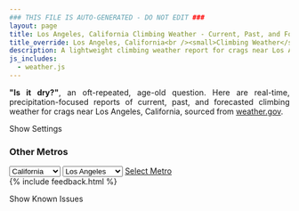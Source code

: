 ```yaml
---
### THIS FILE IS AUTO-GENERATED - DO NOT EDIT ###
layout: page
title: Los Angeles, California Climbing Weather - Current, Past, and Forecasted Report
title_override: Los Angeles, California<br /><small>Climbing Weather</small>
description: A lightweight climbing weather report for crags near Los Angeles, California. Optimized for slow internet connections.
js_includes:
  - weather.js
---
```


<section class="measure center lh-copy f5-ns f6 ph2 mv4" style="text-align: justify;">
<strong>"Is it dry?"</strong>, an oft-repeated, age-old question. Here are real-time,
precipitation-focused reports of current, past, and forecasted climbing weather for crags near Los Angeles, California, sourced
from <a class="no-underline fancy-link relative light-red" target="_blank" href="https://www.weather.gov/documentation/services-web-api">weather.gov</a>.
</section>

<p id="settings-toggle" class="mw5 b center tc hover-light-red black-70 pointer">Show Settings</p>
<section id="settings" class="overflow-hidden" style="display:none;">
    <div class="mv2 ph2 center">
        <div id="menu" class="fn fl-ns w-50-l w-100 pv2 pr4-l">
            <div class="f7 tc b">Select Defaults:</div>
        </div>
        <div class="fn f6 tc fl-ns w-50-l w-100 pv2">
            <span class="f7 b">Instructions:</span>
            <p class="measure lh-copy center"><strong>Show/hide crags</strong> by clicking on their name to the left; green mean shown and gray means hidden.</p>
            <hr class="mw5 p0 mv2 o-60 b0 bt b--light-red light-red bg-light-red">
            <p class="measure lh-copy center"><strong>Show/hide hourly forecasts</strong> by clicking the desired day.</p>
            <hr class="mw5 p0 mv2 o-60 b0 bt b--light-red light-red bg-light-red">
            <p class="measure lh-copy center"><strong>Current and Past conditions</strong> are measured by the nearest weather station. <strong>Forecast conditions</strong> are calculated and polled separately.</p>
            <hr class="mw5 p0 mv2 o-60 b0 bt b--light-red light-red bg-light-red">
            <p class="measure lh-copy center"><strong>Having issues?</strong> Try <a id="clear-cache" class="no-underline relative fancy-link light-red hover-light-red" href="#">clearing the local cache</a>.</p>
        </div>
    </div>
      <hr class="cb mw5 p0 mb3 o-70 b0 bt b--light-red light-red bg-light-red">
    <section class="mh5-ns mh2 pa3 ba b--moon-gray br2 bg-near-white">
      <h3 class="mt2">Submit a New Area</h3>
      <form class="black-80" name="new-crag" data-netlify="true">
          <label for="mp-url" class="f6 b db mb2">Mountain Project Area URL</label>
          <input id="metro" name="metro" type="hidden" value="Los Angeles, California">
          <input id="mp-url" name="mp-url" class="input-reset ba b--moon-gray pa2 mb2 db w-100" placeholder="https://www.mountainproject.com/area/105833381/yosemite-national-park" type="text">
        <div class="mt3"><input class="b ph3 pv2 input-reset ba b--black bg-white grow pointer f6" type="submit" value="Submit"></div>
      </form>
    </section>
</section>
<section id="weather" data-metro data-crag="los-angeles-california" class="mv4-ns mv3 ph2 center"></section>
<script>
  var weekly_PSR_12_103 = {"updated":"2021-11-27T07:10:31+00:00","units":"us","forecastGenerator":"BaselineForecastGenerator","generatedAt":"2021-11-27T08:46:43+00:00","updateTime":"2021-11-27T07:10:31+00:00","validTimes":"2021-11-27T01:00:00+00:00/P8D","elevation":{"unitCode":"wmoUnit:m","value":1279.8552},"periods":[{"number":1,"name":"Overnight","startTime":"2021-11-27T00:00:00-08:00","endTime":"2021-11-27T06:00:00-08:00","isDaytime":false,"temperature":38,"temperatureUnit":"F","temperatureTrend":"rising","windSpeed":"5 mph","windDirection":"NW","icon":"https://api.weather.gov/icons/land/night/few?size=medium","shortForecast":"Mostly Clear","detailedForecast":"Mostly clear. Low around 38, with temperatures rising to around 42 overnight. Northwest wind around 5 mph."},{"number":2,"name":"Saturday","startTime":"2021-11-27T06:00:00-08:00","endTime":"2021-11-27T18:00:00-08:00","isDaytime":true,"temperature":68,"temperatureUnit":"F","temperatureTrend":"falling","windSpeed":"0 to 5 mph","windDirection":"NNW","icon":"https://api.weather.gov/icons/land/day/few?size=medium","shortForecast":"Sunny","detailedForecast":"Sunny. High near 68, with temperatures falling to around 58 in the afternoon. North northwest wind 0 to 5 mph."},{"number":3,"name":"Saturday Night","startTime":"2021-11-27T18:00:00-08:00","endTime":"2021-11-28T06:00:00-08:00","isDaytime":false,"temperature":42,"temperatureUnit":"F","temperatureTrend":"rising","windSpeed":"0 to 5 mph","windDirection":"NW","icon":"https://api.weather.gov/icons/land/night/few?size=medium","shortForecast":"Mostly Clear","detailedForecast":"Mostly clear. Low around 42, with temperatures rising to around 44 overnight. Northwest wind 0 to 5 mph."},{"number":4,"name":"Sunday","startTime":"2021-11-28T06:00:00-08:00","endTime":"2021-11-28T18:00:00-08:00","isDaytime":true,"temperature":70,"temperatureUnit":"F","temperatureTrend":null,"windSpeed":"0 to 5 mph","windDirection":"NNE","icon":"https://api.weather.gov/icons/land/day/skc?size=medium","shortForecast":"Sunny","detailedForecast":"Sunny, with a high near 70. North northeast wind 0 to 5 mph."},{"number":5,"name":"Sunday Night","startTime":"2021-11-28T18:00:00-08:00","endTime":"2021-11-29T06:00:00-08:00","isDaytime":false,"temperature":42,"temperatureUnit":"F","temperatureTrend":null,"windSpeed":"0 to 5 mph","windDirection":"N","icon":"https://api.weather.gov/icons/land/night/skc?size=medium","shortForecast":"Clear","detailedForecast":"Clear, with a low around 42. North wind 0 to 5 mph."},{"number":6,"name":"Monday","startTime":"2021-11-29T06:00:00-08:00","endTime":"2021-11-29T18:00:00-08:00","isDaytime":true,"temperature":71,"temperatureUnit":"F","temperatureTrend":null,"windSpeed":"5 mph","windDirection":"N","icon":"https://api.weather.gov/icons/land/day/skc?size=medium","shortForecast":"Sunny","detailedForecast":"Sunny, with a high near 71. North wind around 5 mph."},{"number":7,"name":"Monday Night","startTime":"2021-11-29T18:00:00-08:00","endTime":"2021-11-30T06:00:00-08:00","isDaytime":false,"temperature":43,"temperatureUnit":"F","temperatureTrend":null,"windSpeed":"0 to 5 mph","windDirection":"NW","icon":"https://api.weather.gov/icons/land/night/skc?size=medium","shortForecast":"Clear","detailedForecast":"Clear, with a low around 43. Northwest wind 0 to 5 mph."},{"number":8,"name":"Tuesday","startTime":"2021-11-30T06:00:00-08:00","endTime":"2021-11-30T18:00:00-08:00","isDaytime":true,"temperature":70,"temperatureUnit":"F","temperatureTrend":null,"windSpeed":"5 to 10 mph","windDirection":"N","icon":"https://api.weather.gov/icons/land/day/skc?size=medium","shortForecast":"Sunny","detailedForecast":"Sunny, with a high near 70. North wind 5 to 10 mph."},{"number":9,"name":"Tuesday Night","startTime":"2021-11-30T18:00:00-08:00","endTime":"2021-12-01T06:00:00-08:00","isDaytime":false,"temperature":44,"temperatureUnit":"F","temperatureTrend":null,"windSpeed":"5 mph","windDirection":"NNW","icon":"https://api.weather.gov/icons/land/night/skc?size=medium","shortForecast":"Clear","detailedForecast":"Clear, with a low around 44. North northwest wind around 5 mph."},{"number":10,"name":"Wednesday","startTime":"2021-12-01T06:00:00-08:00","endTime":"2021-12-01T18:00:00-08:00","isDaytime":true,"temperature":70,"temperatureUnit":"F","temperatureTrend":null,"windSpeed":"5 to 10 mph","windDirection":"N","icon":"https://api.weather.gov/icons/land/day/skc?size=medium","shortForecast":"Sunny","detailedForecast":"Sunny, with a high near 70. North wind 5 to 10 mph."},{"number":11,"name":"Wednesday Night","startTime":"2021-12-01T18:00:00-08:00","endTime":"2021-12-02T06:00:00-08:00","isDaytime":false,"temperature":43,"temperatureUnit":"F","temperatureTrend":null,"windSpeed":"5 mph","windDirection":"NNW","icon":"https://api.weather.gov/icons/land/night/skc?size=medium","shortForecast":"Clear","detailedForecast":"Clear, with a low around 43. North northwest wind around 5 mph."},{"number":12,"name":"Thursday","startTime":"2021-12-02T06:00:00-08:00","endTime":"2021-12-02T18:00:00-08:00","isDaytime":true,"temperature":70,"temperatureUnit":"F","temperatureTrend":null,"windSpeed":"5 mph","windDirection":"NNE","icon":"https://api.weather.gov/icons/land/day/skc?size=medium","shortForecast":"Sunny","detailedForecast":"Sunny, with a high near 70. North northeast wind around 5 mph."},{"number":13,"name":"Thursday Night","startTime":"2021-12-02T18:00:00-08:00","endTime":"2021-12-03T06:00:00-08:00","isDaytime":false,"temperature":43,"temperatureUnit":"F","temperatureTrend":null,"windSpeed":"0 to 5 mph","windDirection":"NW","icon":"https://api.weather.gov/icons/land/night/few?size=medium","shortForecast":"Mostly Clear","detailedForecast":"Mostly clear, with a low around 43. Northwest wind 0 to 5 mph."},{"number":14,"name":"Friday","startTime":"2021-12-03T06:00:00-08:00","endTime":"2021-12-03T18:00:00-08:00","isDaytime":true,"temperature":70,"temperatureUnit":"F","temperatureTrend":null,"windSpeed":"5 to 10 mph","windDirection":"NNW","icon":"https://api.weather.gov/icons/land/day/skc?size=medium","shortForecast":"Sunny","detailedForecast":"Sunny, with a high near 70. North northwest wind 5 to 10 mph."}]}
  var hourly_PSR_12_103 = {"@context":["https://geojson.org/geojson-ld/geojson-context.jsonld",{"@version":"1.1","wx":"https://api.weather.gov/ontology#","geo":"http://www.opengis.net/ont/geosparql#","unit":"http://codes.wmo.int/common/unit/","@vocab":"https://api.weather.gov/ontology#"}],"type":"Feature","geometry":{"type":"Polygon","coordinates":[[[-116.1861115,34.0271758],[-116.1818802,34.0049128],[-116.155059,34.008412899999996],[-116.1592852,34.0306764],[-116.1861115,34.0271758]]]},"properties":{"updated":"2021-11-27T07:10:31+00:00","units":"us","forecastGenerator":"HourlyForecastGenerator","generatedAt":"2021-11-27T08:45:41+00:00","updateTime":"2021-11-27T07:10:31+00:00","validTimes":"2021-11-27T01:00:00+00:00/P8D","elevation":{"unitCode":"wmoUnit:m","value":1279.8552},"periods":[{"number":1,"name":"","startTime":"2021-11-27T00:00:00-08:00","endTime":"2021-11-27T01:00:00-08:00","isDaytime":false,"temperature":43,"temperatureUnit":"F","temperatureTrend":null,"windSpeed":"5 mph","windDirection":"WNW","icon":"https://api.weather.gov/icons/land/night/few?size=small","shortForecast":"Mostly Clear","detailedForecast":""},{"number":2,"name":"","startTime":"2021-11-27T01:00:00-08:00","endTime":"2021-11-27T02:00:00-08:00","isDaytime":false,"temperature":43,"temperatureUnit":"F","temperatureTrend":null,"windSpeed":"5 mph","windDirection":"NW","icon":"https://api.weather.gov/icons/land/night/few?size=small","shortForecast":"Mostly Clear","detailedForecast":""},{"number":3,"name":"","startTime":"2021-11-27T02:00:00-08:00","endTime":"2021-11-27T03:00:00-08:00","isDaytime":false,"temperature":42,"temperatureUnit":"F","temperatureTrend":null,"windSpeed":"5 mph","windDirection":"NW","icon":"https://api.weather.gov/icons/land/night/few?size=small","shortForecast":"Mostly Clear","detailedForecast":""},{"number":4,"name":"","startTime":"2021-11-27T03:00:00-08:00","endTime":"2021-11-27T04:00:00-08:00","isDaytime":false,"temperature":42,"temperatureUnit":"F","temperatureTrend":null,"windSpeed":"5 mph","windDirection":"WNW","icon":"https://api.weather.gov/icons/land/night/skc?size=small","shortForecast":"Clear","detailedForecast":""},{"number":5,"name":"","startTime":"2021-11-27T04:00:00-08:00","endTime":"2021-11-27T05:00:00-08:00","isDaytime":false,"temperature":43,"temperatureUnit":"F","temperatureTrend":null,"windSpeed":"5 mph","windDirection":"WNW","icon":"https://api.weather.gov/icons/land/night/few?size=small","shortForecast":"Mostly Clear","detailedForecast":""},{"number":6,"name":"","startTime":"2021-11-27T05:00:00-08:00","endTime":"2021-11-27T06:00:00-08:00","isDaytime":false,"temperature":42,"temperatureUnit":"F","temperatureTrend":null,"windSpeed":"5 mph","windDirection":"NW","icon":"https://api.weather.gov/icons/land/night/skc?size=small","shortForecast":"Clear","detailedForecast":""},{"number":7,"name":"","startTime":"2021-11-27T06:00:00-08:00","endTime":"2021-11-27T07:00:00-08:00","isDaytime":true,"temperature":42,"temperatureUnit":"F","temperatureTrend":null,"windSpeed":"5 mph","windDirection":"WNW","icon":"https://api.weather.gov/icons/land/day/few?size=small","shortForecast":"Sunny","detailedForecast":""},{"number":8,"name":"","startTime":"2021-11-27T07:00:00-08:00","endTime":"2021-11-27T08:00:00-08:00","isDaytime":true,"temperature":45,"temperatureUnit":"F","temperatureTrend":null,"windSpeed":"5 mph","windDirection":"NW","icon":"https://api.weather.gov/icons/land/day/few?size=small","shortForecast":"Sunny","detailedForecast":""},{"number":9,"name":"","startTime":"2021-11-27T08:00:00-08:00","endTime":"2021-11-27T09:00:00-08:00","isDaytime":true,"temperature":52,"temperatureUnit":"F","temperatureTrend":null,"windSpeed":"5 mph","windDirection":"NW","icon":"https://api.weather.gov/icons/land/day/skc?size=small","shortForecast":"Sunny","detailedForecast":""},{"number":10,"name":"","startTime":"2021-11-27T09:00:00-08:00","endTime":"2021-11-27T10:00:00-08:00","isDaytime":true,"temperature":60,"temperatureUnit":"F","temperatureTrend":null,"windSpeed":"5 mph","windDirection":"NNW","icon":"https://api.weather.gov/icons/land/day/skc?size=small","shortForecast":"Sunny","detailedForecast":""},{"number":11,"name":"","startTime":"2021-11-27T10:00:00-08:00","endTime":"2021-11-27T11:00:00-08:00","isDaytime":true,"temperature":64,"temperatureUnit":"F","temperatureTrend":null,"windSpeed":"5 mph","windDirection":"NNW","icon":"https://api.weather.gov/icons/land/day/skc?size=small","shortForecast":"Sunny","detailedForecast":""},{"number":12,"name":"","startTime":"2021-11-27T11:00:00-08:00","endTime":"2021-11-27T12:00:00-08:00","isDaytime":true,"temperature":65,"temperatureUnit":"F","temperatureTrend":null,"windSpeed":"5 mph","windDirection":"N","icon":"https://api.weather.gov/icons/land/day/skc?size=small","shortForecast":"Sunny","detailedForecast":""},{"number":13,"name":"","startTime":"2021-11-27T12:00:00-08:00","endTime":"2021-11-27T13:00:00-08:00","isDaytime":true,"temperature":66,"temperatureUnit":"F","temperatureTrend":null,"windSpeed":"5 mph","windDirection":"N","icon":"https://api.weather.gov/icons/land/day/skc?size=small","shortForecast":"Sunny","detailedForecast":""},{"number":14,"name":"","startTime":"2021-11-27T13:00:00-08:00","endTime":"2021-11-27T14:00:00-08:00","isDaytime":true,"temperature":67,"temperatureUnit":"F","temperatureTrend":null,"windSpeed":"5 mph","windDirection":"N","icon":"https://api.weather.gov/icons/land/day/few?size=small","shortForecast":"Sunny","detailedForecast":""},{"number":15,"name":"","startTime":"2021-11-27T14:00:00-08:00","endTime":"2021-11-27T15:00:00-08:00","isDaytime":true,"temperature":67,"temperatureUnit":"F","temperatureTrend":null,"windSpeed":"5 mph","windDirection":"N","icon":"https://api.weather.gov/icons/land/day/few?size=small","shortForecast":"Sunny","detailedForecast":""},{"number":16,"name":"","startTime":"2021-11-27T15:00:00-08:00","endTime":"2021-11-27T16:00:00-08:00","isDaytime":true,"temperature":66,"temperatureUnit":"F","temperatureTrend":null,"windSpeed":"5 mph","windDirection":"NNE","icon":"https://api.weather.gov/icons/land/day/few?size=small","shortForecast":"Sunny","detailedForecast":""},{"number":17,"name":"","startTime":"2021-11-27T16:00:00-08:00","endTime":"2021-11-27T17:00:00-08:00","isDaytime":true,"temperature":61,"temperatureUnit":"F","temperatureTrend":null,"windSpeed":"5 mph","windDirection":"NNE","icon":"https://api.weather.gov/icons/land/day/few?size=small","shortForecast":"Sunny","detailedForecast":""},{"number":18,"name":"","startTime":"2021-11-27T17:00:00-08:00","endTime":"2021-11-27T18:00:00-08:00","isDaytime":true,"temperature":58,"temperatureUnit":"F","temperatureTrend":null,"windSpeed":"0 mph","windDirection":"NNE","icon":"https://api.weather.gov/icons/land/day/few?size=small","shortForecast":"Sunny","detailedForecast":""},{"number":19,"name":"","startTime":"2021-11-27T18:00:00-08:00","endTime":"2021-11-27T19:00:00-08:00","isDaytime":false,"temperature":55,"temperatureUnit":"F","temperatureTrend":null,"windSpeed":"0 mph","windDirection":"N","icon":"https://api.weather.gov/icons/land/night/few?size=small","shortForecast":"Mostly Clear","detailedForecast":""},{"number":20,"name":"","startTime":"2021-11-27T19:00:00-08:00","endTime":"2021-11-27T20:00:00-08:00","isDaytime":false,"temperature":53,"temperatureUnit":"F","temperatureTrend":null,"windSpeed":"0 mph","windDirection":"NNW","icon":"https://api.weather.gov/icons/land/night/few?size=small","shortForecast":"Mostly Clear","detailedForecast":""},{"number":21,"name":"","startTime":"2021-11-27T20:00:00-08:00","endTime":"2021-11-27T21:00:00-08:00","isDaytime":false,"temperature":51,"temperatureUnit":"F","temperatureTrend":null,"windSpeed":"0 mph","windDirection":"NNW","icon":"https://api.weather.gov/icons/land/night/few?size=small","shortForecast":"Mostly Clear","detailedForecast":""},{"number":22,"name":"","startTime":"2021-11-27T21:00:00-08:00","endTime":"2021-11-27T22:00:00-08:00","isDaytime":false,"temperature":50,"temperatureUnit":"F","temperatureTrend":null,"windSpeed":"5 mph","windDirection":"NW","icon":"https://api.weather.gov/icons/land/night/skc?size=small","shortForecast":"Clear","detailedForecast":""},{"number":23,"name":"","startTime":"2021-11-27T22:00:00-08:00","endTime":"2021-11-27T23:00:00-08:00","isDaytime":false,"temperature":49,"temperatureUnit":"F","temperatureTrend":null,"windSpeed":"0 mph","windDirection":"NW","icon":"https://api.weather.gov/icons/land/night/skc?size=small","shortForecast":"Clear","detailedForecast":""},{"number":24,"name":"","startTime":"2021-11-27T23:00:00-08:00","endTime":"2021-11-28T00:00:00-08:00","isDaytime":false,"temperature":47,"temperatureUnit":"F","temperatureTrend":null,"windSpeed":"0 mph","windDirection":"NW","icon":"https://api.weather.gov/icons/land/night/skc?size=small","shortForecast":"Clear","detailedForecast":""},{"number":25,"name":"","startTime":"2021-11-28T00:00:00-08:00","endTime":"2021-11-28T01:00:00-08:00","isDaytime":false,"temperature":47,"temperatureUnit":"F","temperatureTrend":null,"windSpeed":"0 mph","windDirection":"NW","icon":"https://api.weather.gov/icons/land/night/skc?size=small","shortForecast":"Clear","detailedForecast":""},{"number":26,"name":"","startTime":"2021-11-28T01:00:00-08:00","endTime":"2021-11-28T02:00:00-08:00","isDaytime":false,"temperature":47,"temperatureUnit":"F","temperatureTrend":null,"windSpeed":"0 mph","windDirection":"NW","icon":"https://api.weather.gov/icons/land/night/few?size=small","shortForecast":"Mostly Clear","detailedForecast":""},{"number":27,"name":"","startTime":"2021-11-28T02:00:00-08:00","endTime":"2021-11-28T03:00:00-08:00","isDaytime":false,"temperature":46,"temperatureUnit":"F","temperatureTrend":null,"windSpeed":"0 mph","windDirection":"NW","icon":"https://api.weather.gov/icons/land/night/few?size=small","shortForecast":"Mostly Clear","detailedForecast":""},{"number":28,"name":"","startTime":"2021-11-28T03:00:00-08:00","endTime":"2021-11-28T04:00:00-08:00","isDaytime":false,"temperature":46,"temperatureUnit":"F","temperatureTrend":null,"windSpeed":"0 mph","windDirection":"NW","icon":"https://api.weather.gov/icons/land/night/few?size=small","shortForecast":"Mostly Clear","detailedForecast":""},{"number":29,"name":"","startTime":"2021-11-28T04:00:00-08:00","endTime":"2021-11-28T05:00:00-08:00","isDaytime":false,"temperature":46,"temperatureUnit":"F","temperatureTrend":null,"windSpeed":"0 mph","windDirection":"NW","icon":"https://api.weather.gov/icons/land/night/few?size=small","shortForecast":"Mostly Clear","detailedForecast":""},{"number":30,"name":"","startTime":"2021-11-28T05:00:00-08:00","endTime":"2021-11-28T06:00:00-08:00","isDaytime":false,"temperature":44,"temperatureUnit":"F","temperatureTrend":null,"windSpeed":"0 mph","windDirection":"NNW","icon":"https://api.weather.gov/icons/land/night/few?size=small","shortForecast":"Mostly Clear","detailedForecast":""},{"number":31,"name":"","startTime":"2021-11-28T06:00:00-08:00","endTime":"2021-11-28T07:00:00-08:00","isDaytime":true,"temperature":44,"temperatureUnit":"F","temperatureTrend":null,"windSpeed":"5 mph","windDirection":"NNW","icon":"https://api.weather.gov/icons/land/day/few?size=small","shortForecast":"Sunny","detailedForecast":""},{"number":32,"name":"","startTime":"2021-11-28T07:00:00-08:00","endTime":"2021-11-28T08:00:00-08:00","isDaytime":true,"temperature":48,"temperatureUnit":"F","temperatureTrend":null,"windSpeed":"5 mph","windDirection":"N","icon":"https://api.weather.gov/icons/land/day/few?size=small","shortForecast":"Sunny","detailedForecast":""},{"number":33,"name":"","startTime":"2021-11-28T08:00:00-08:00","endTime":"2021-11-28T09:00:00-08:00","isDaytime":true,"temperature":55,"temperatureUnit":"F","temperatureTrend":null,"windSpeed":"0 mph","windDirection":"NNE","icon":"https://api.weather.gov/icons/land/day/skc?size=small","shortForecast":"Sunny","detailedForecast":""},{"number":34,"name":"","startTime":"2021-11-28T09:00:00-08:00","endTime":"2021-11-28T10:00:00-08:00","isDaytime":true,"temperature":61,"temperatureUnit":"F","temperatureTrend":null,"windSpeed":"5 mph","windDirection":"NNE","icon":"https://api.weather.gov/icons/land/day/skc?size=small","shortForecast":"Sunny","detailedForecast":""},{"number":35,"name":"","startTime":"2021-11-28T10:00:00-08:00","endTime":"2021-11-28T11:00:00-08:00","isDaytime":true,"temperature":66,"temperatureUnit":"F","temperatureTrend":null,"windSpeed":"5 mph","windDirection":"NNE","icon":"https://api.weather.gov/icons/land/day/skc?size=small","shortForecast":"Sunny","detailedForecast":""},{"number":36,"name":"","startTime":"2021-11-28T11:00:00-08:00","endTime":"2021-11-28T12:00:00-08:00","isDaytime":true,"temperature":69,"temperatureUnit":"F","temperatureTrend":null,"windSpeed":"5 mph","windDirection":"NNE","icon":"https://api.weather.gov/icons/land/day/skc?size=small","shortForecast":"Sunny","detailedForecast":""},{"number":37,"name":"","startTime":"2021-11-28T12:00:00-08:00","endTime":"2021-11-28T13:00:00-08:00","isDaytime":true,"temperature":70,"temperatureUnit":"F","temperatureTrend":null,"windSpeed":"5 mph","windDirection":"NE","icon":"https://api.weather.gov/icons/land/day/skc?size=small","shortForecast":"Sunny","detailedForecast":""},{"number":38,"name":"","startTime":"2021-11-28T13:00:00-08:00","endTime":"2021-11-28T14:00:00-08:00","isDaytime":true,"temperature":69,"temperatureUnit":"F","temperatureTrend":null,"windSpeed":"5 mph","windDirection":"NE","icon":"https://api.weather.gov/icons/land/day/skc?size=small","shortForecast":"Sunny","detailedForecast":""},{"number":39,"name":"","startTime":"2021-11-28T14:00:00-08:00","endTime":"2021-11-28T15:00:00-08:00","isDaytime":true,"temperature":68,"temperatureUnit":"F","temperatureTrend":null,"windSpeed":"5 mph","windDirection":"NE","icon":"https://api.weather.gov/icons/land/day/skc?size=small","shortForecast":"Sunny","detailedForecast":""},{"number":40,"name":"","startTime":"2021-11-28T15:00:00-08:00","endTime":"2021-11-28T16:00:00-08:00","isDaytime":true,"temperature":66,"temperatureUnit":"F","temperatureTrend":null,"windSpeed":"5 mph","windDirection":"ENE","icon":"https://api.weather.gov/icons/land/day/skc?size=small","shortForecast":"Sunny","detailedForecast":""},{"number":41,"name":"","startTime":"2021-11-28T16:00:00-08:00","endTime":"2021-11-28T17:00:00-08:00","isDaytime":true,"temperature":63,"temperatureUnit":"F","temperatureTrend":null,"windSpeed":"5 mph","windDirection":"ENE","icon":"https://api.weather.gov/icons/land/day/skc?size=small","shortForecast":"Sunny","detailedForecast":""},{"number":42,"name":"","startTime":"2021-11-28T17:00:00-08:00","endTime":"2021-11-28T18:00:00-08:00","isDaytime":true,"temperature":60,"temperatureUnit":"F","temperatureTrend":null,"windSpeed":"5 mph","windDirection":"NE","icon":"https://api.weather.gov/icons/land/day/skc?size=small","shortForecast":"Sunny","detailedForecast":""},{"number":43,"name":"","startTime":"2021-11-28T18:00:00-08:00","endTime":"2021-11-28T19:00:00-08:00","isDaytime":false,"temperature":57,"temperatureUnit":"F","temperatureTrend":null,"windSpeed":"5 mph","windDirection":"NNE","icon":"https://api.weather.gov/icons/land/night/skc?size=small","shortForecast":"Clear","detailedForecast":""},{"number":44,"name":"","startTime":"2021-11-28T19:00:00-08:00","endTime":"2021-11-28T20:00:00-08:00","isDaytime":false,"temperature":54,"temperatureUnit":"F","temperatureTrend":null,"windSpeed":"0 mph","windDirection":"N","icon":"https://api.weather.gov/icons/land/night/skc?size=small","shortForecast":"Clear","detailedForecast":""},{"number":45,"name":"","startTime":"2021-11-28T20:00:00-08:00","endTime":"2021-11-28T21:00:00-08:00","isDaytime":false,"temperature":52,"temperatureUnit":"F","temperatureTrend":null,"windSpeed":"0 mph","windDirection":"N","icon":"https://api.weather.gov/icons/land/night/skc?size=small","shortForecast":"Clear","detailedForecast":""},{"number":46,"name":"","startTime":"2021-11-28T21:00:00-08:00","endTime":"2021-11-28T22:00:00-08:00","isDaytime":false,"temperature":51,"temperatureUnit":"F","temperatureTrend":null,"windSpeed":"0 mph","windDirection":"NNW","icon":"https://api.weather.gov/icons/land/night/skc?size=small","shortForecast":"Clear","detailedForecast":""},{"number":47,"name":"","startTime":"2021-11-28T22:00:00-08:00","endTime":"2021-11-28T23:00:00-08:00","isDaytime":false,"temperature":50,"temperatureUnit":"F","temperatureTrend":null,"windSpeed":"0 mph","windDirection":"NNW","icon":"https://api.weather.gov/icons/land/night/skc?size=small","shortForecast":"Clear","detailedForecast":""},{"number":48,"name":"","startTime":"2021-11-28T23:00:00-08:00","endTime":"2021-11-29T00:00:00-08:00","isDaytime":false,"temperature":49,"temperatureUnit":"F","temperatureTrend":null,"windSpeed":"0 mph","windDirection":"NNW","icon":"https://api.weather.gov/icons/land/night/skc?size=small","shortForecast":"Clear","detailedForecast":""},{"number":49,"name":"","startTime":"2021-11-29T00:00:00-08:00","endTime":"2021-11-29T01:00:00-08:00","isDaytime":false,"temperature":48,"temperatureUnit":"F","temperatureTrend":null,"windSpeed":"0 mph","windDirection":"NNW","icon":"https://api.weather.gov/icons/land/night/skc?size=small","shortForecast":"Clear","detailedForecast":""},{"number":50,"name":"","startTime":"2021-11-29T01:00:00-08:00","endTime":"2021-11-29T02:00:00-08:00","isDaytime":false,"temperature":47,"temperatureUnit":"F","temperatureTrend":null,"windSpeed":"0 mph","windDirection":"NNW","icon":"https://api.weather.gov/icons/land/night/skc?size=small","shortForecast":"Clear","detailedForecast":""},{"number":51,"name":"","startTime":"2021-11-29T02:00:00-08:00","endTime":"2021-11-29T03:00:00-08:00","isDaytime":false,"temperature":46,"temperatureUnit":"F","temperatureTrend":null,"windSpeed":"0 mph","windDirection":"NNW","icon":"https://api.weather.gov/icons/land/night/skc?size=small","shortForecast":"Clear","detailedForecast":""},{"number":52,"name":"","startTime":"2021-11-29T03:00:00-08:00","endTime":"2021-11-29T04:00:00-08:00","isDaytime":false,"temperature":46,"temperatureUnit":"F","temperatureTrend":null,"windSpeed":"5 mph","windDirection":"NNW","icon":"https://api.weather.gov/icons/land/night/skc?size=small","shortForecast":"Clear","detailedForecast":""},{"number":53,"name":"","startTime":"2021-11-29T04:00:00-08:00","endTime":"2021-11-29T05:00:00-08:00","isDaytime":false,"temperature":46,"temperatureUnit":"F","temperatureTrend":null,"windSpeed":"5 mph","windDirection":"NNW","icon":"https://api.weather.gov/icons/land/night/skc?size=small","shortForecast":"Clear","detailedForecast":""},{"number":54,"name":"","startTime":"2021-11-29T05:00:00-08:00","endTime":"2021-11-29T06:00:00-08:00","isDaytime":false,"temperature":46,"temperatureUnit":"F","temperatureTrend":null,"windSpeed":"5 mph","windDirection":"NNW","icon":"https://api.weather.gov/icons/land/night/skc?size=small","shortForecast":"Clear","detailedForecast":""},{"number":55,"name":"","startTime":"2021-11-29T06:00:00-08:00","endTime":"2021-11-29T07:00:00-08:00","isDaytime":true,"temperature":46,"temperatureUnit":"F","temperatureTrend":null,"windSpeed":"5 mph","windDirection":"NNW","icon":"https://api.weather.gov/icons/land/day/skc?size=small","shortForecast":"Sunny","detailedForecast":""},{"number":56,"name":"","startTime":"2021-11-29T07:00:00-08:00","endTime":"2021-11-29T08:00:00-08:00","isDaytime":true,"temperature":48,"temperatureUnit":"F","temperatureTrend":null,"windSpeed":"5 mph","windDirection":"NNW","icon":"https://api.weather.gov/icons/land/day/skc?size=small","shortForecast":"Sunny","detailedForecast":""},{"number":57,"name":"","startTime":"2021-11-29T08:00:00-08:00","endTime":"2021-11-29T09:00:00-08:00","isDaytime":true,"temperature":54,"temperatureUnit":"F","temperatureTrend":null,"windSpeed":"5 mph","windDirection":"NNW","icon":"https://api.weather.gov/icons/land/day/skc?size=small","shortForecast":"Sunny","detailedForecast":""},{"number":58,"name":"","startTime":"2021-11-29T09:00:00-08:00","endTime":"2021-11-29T10:00:00-08:00","isDaytime":true,"temperature":61,"temperatureUnit":"F","temperatureTrend":null,"windSpeed":"5 mph","windDirection":"N","icon":"https://api.weather.gov/icons/land/day/skc?size=small","shortForecast":"Sunny","detailedForecast":""},{"number":59,"name":"","startTime":"2021-11-29T10:00:00-08:00","endTime":"2021-11-29T11:00:00-08:00","isDaytime":true,"temperature":67,"temperatureUnit":"F","temperatureTrend":null,"windSpeed":"5 mph","windDirection":"N","icon":"https://api.weather.gov/icons/land/day/skc?size=small","shortForecast":"Sunny","detailedForecast":""},{"number":60,"name":"","startTime":"2021-11-29T11:00:00-08:00","endTime":"2021-11-29T12:00:00-08:00","isDaytime":true,"temperature":70,"temperatureUnit":"F","temperatureTrend":null,"windSpeed":"5 mph","windDirection":"N","icon":"https://api.weather.gov/icons/land/day/skc?size=small","shortForecast":"Sunny","detailedForecast":""},{"number":61,"name":"","startTime":"2021-11-29T12:00:00-08:00","endTime":"2021-11-29T13:00:00-08:00","isDaytime":true,"temperature":71,"temperatureUnit":"F","temperatureTrend":null,"windSpeed":"5 mph","windDirection":"NNE","icon":"https://api.weather.gov/icons/land/day/skc?size=small","shortForecast":"Sunny","detailedForecast":""},{"number":62,"name":"","startTime":"2021-11-29T13:00:00-08:00","endTime":"2021-11-29T14:00:00-08:00","isDaytime":true,"temperature":70,"temperatureUnit":"F","temperatureTrend":null,"windSpeed":"5 mph","windDirection":"NNE","icon":"https://api.weather.gov/icons/land/day/skc?size=small","shortForecast":"Sunny","detailedForecast":""},{"number":63,"name":"","startTime":"2021-11-29T14:00:00-08:00","endTime":"2021-11-29T15:00:00-08:00","isDaytime":true,"temperature":69,"temperatureUnit":"F","temperatureTrend":null,"windSpeed":"5 mph","windDirection":"NNE","icon":"https://api.weather.gov/icons/land/day/skc?size=small","shortForecast":"Sunny","detailedForecast":""},{"number":64,"name":"","startTime":"2021-11-29T15:00:00-08:00","endTime":"2021-11-29T16:00:00-08:00","isDaytime":true,"temperature":67,"temperatureUnit":"F","temperatureTrend":null,"windSpeed":"5 mph","windDirection":"N","icon":"https://api.weather.gov/icons/land/day/skc?size=small","shortForecast":"Sunny","detailedForecast":""},{"number":65,"name":"","startTime":"2021-11-29T16:00:00-08:00","endTime":"2021-11-29T17:00:00-08:00","isDaytime":true,"temperature":64,"temperatureUnit":"F","temperatureTrend":null,"windSpeed":"5 mph","windDirection":"N","icon":"https://api.weather.gov/icons/land/day/skc?size=small","shortForecast":"Sunny","detailedForecast":""},{"number":66,"name":"","startTime":"2021-11-29T17:00:00-08:00","endTime":"2021-11-29T18:00:00-08:00","isDaytime":true,"temperature":61,"temperatureUnit":"F","temperatureTrend":null,"windSpeed":"5 mph","windDirection":"N","icon":"https://api.weather.gov/icons/land/day/skc?size=small","shortForecast":"Sunny","detailedForecast":""},{"number":67,"name":"","startTime":"2021-11-29T18:00:00-08:00","endTime":"2021-11-29T19:00:00-08:00","isDaytime":false,"temperature":59,"temperatureUnit":"F","temperatureTrend":null,"windSpeed":"0 mph","windDirection":"NNW","icon":"https://api.weather.gov/icons/land/night/skc?size=small","shortForecast":"Clear","detailedForecast":""},{"number":68,"name":"","startTime":"2021-11-29T19:00:00-08:00","endTime":"2021-11-29T20:00:00-08:00","isDaytime":false,"temperature":56,"temperatureUnit":"F","temperatureTrend":null,"windSpeed":"0 mph","windDirection":"NW","icon":"https://api.weather.gov/icons/land/night/skc?size=small","shortForecast":"Clear","detailedForecast":""},{"number":69,"name":"","startTime":"2021-11-29T20:00:00-08:00","endTime":"2021-11-29T21:00:00-08:00","isDaytime":false,"temperature":54,"temperatureUnit":"F","temperatureTrend":null,"windSpeed":"0 mph","windDirection":"NW","icon":"https://api.weather.gov/icons/land/night/skc?size=small","shortForecast":"Clear","detailedForecast":""},{"number":70,"name":"","startTime":"2021-11-29T21:00:00-08:00","endTime":"2021-11-29T22:00:00-08:00","isDaytime":false,"temperature":52,"temperatureUnit":"F","temperatureTrend":null,"windSpeed":"0 mph","windDirection":"NW","icon":"https://api.weather.gov/icons/land/night/skc?size=small","shortForecast":"Clear","detailedForecast":""},{"number":71,"name":"","startTime":"2021-11-29T22:00:00-08:00","endTime":"2021-11-29T23:00:00-08:00","isDaytime":false,"temperature":51,"temperatureUnit":"F","temperatureTrend":null,"windSpeed":"0 mph","windDirection":"NW","icon":"https://api.weather.gov/icons/land/night/skc?size=small","shortForecast":"Clear","detailedForecast":""},{"number":72,"name":"","startTime":"2021-11-29T23:00:00-08:00","endTime":"2021-11-30T00:00:00-08:00","isDaytime":false,"temperature":50,"temperatureUnit":"F","temperatureTrend":null,"windSpeed":"0 mph","windDirection":"NW","icon":"https://api.weather.gov/icons/land/night/skc?size=small","shortForecast":"Clear","detailedForecast":""},{"number":73,"name":"","startTime":"2021-11-30T00:00:00-08:00","endTime":"2021-11-30T01:00:00-08:00","isDaytime":false,"temperature":49,"temperatureUnit":"F","temperatureTrend":null,"windSpeed":"5 mph","windDirection":"NW","icon":"https://api.weather.gov/icons/land/night/skc?size=small","shortForecast":"Clear","detailedForecast":""},{"number":74,"name":"","startTime":"2021-11-30T01:00:00-08:00","endTime":"2021-11-30T02:00:00-08:00","isDaytime":false,"temperature":48,"temperatureUnit":"F","temperatureTrend":null,"windSpeed":"5 mph","windDirection":"NW","icon":"https://api.weather.gov/icons/land/night/skc?size=small","shortForecast":"Clear","detailedForecast":""},{"number":75,"name":"","startTime":"2021-11-30T02:00:00-08:00","endTime":"2021-11-30T03:00:00-08:00","isDaytime":false,"temperature":47,"temperatureUnit":"F","temperatureTrend":null,"windSpeed":"5 mph","windDirection":"NW","icon":"https://api.weather.gov/icons/land/night/skc?size=small","shortForecast":"Clear","detailedForecast":""},{"number":76,"name":"","startTime":"2021-11-30T03:00:00-08:00","endTime":"2021-11-30T04:00:00-08:00","isDaytime":false,"temperature":47,"temperatureUnit":"F","temperatureTrend":null,"windSpeed":"5 mph","windDirection":"NW","icon":"https://api.weather.gov/icons/land/night/skc?size=small","shortForecast":"Clear","detailedForecast":""},{"number":77,"name":"","startTime":"2021-11-30T04:00:00-08:00","endTime":"2021-11-30T05:00:00-08:00","isDaytime":false,"temperature":47,"temperatureUnit":"F","temperatureTrend":null,"windSpeed":"5 mph","windDirection":"NW","icon":"https://api.weather.gov/icons/land/night/skc?size=small","shortForecast":"Clear","detailedForecast":""},{"number":78,"name":"","startTime":"2021-11-30T05:00:00-08:00","endTime":"2021-11-30T06:00:00-08:00","isDaytime":false,"temperature":47,"temperatureUnit":"F","temperatureTrend":null,"windSpeed":"5 mph","windDirection":"NNW","icon":"https://api.weather.gov/icons/land/night/skc?size=small","shortForecast":"Clear","detailedForecast":""},{"number":79,"name":"","startTime":"2021-11-30T06:00:00-08:00","endTime":"2021-11-30T07:00:00-08:00","isDaytime":true,"temperature":47,"temperatureUnit":"F","temperatureTrend":null,"windSpeed":"5 mph","windDirection":"NNW","icon":"https://api.weather.gov/icons/land/day/skc?size=small","shortForecast":"Sunny","detailedForecast":""},{"number":80,"name":"","startTime":"2021-11-30T07:00:00-08:00","endTime":"2021-11-30T08:00:00-08:00","isDaytime":true,"temperature":49,"temperatureUnit":"F","temperatureTrend":null,"windSpeed":"5 mph","windDirection":"NNW","icon":"https://api.weather.gov/icons/land/day/skc?size=small","shortForecast":"Sunny","detailedForecast":""},{"number":81,"name":"","startTime":"2021-11-30T08:00:00-08:00","endTime":"2021-11-30T09:00:00-08:00","isDaytime":true,"temperature":55,"temperatureUnit":"F","temperatureTrend":null,"windSpeed":"5 mph","windDirection":"NNW","icon":"https://api.weather.gov/icons/land/day/skc?size=small","shortForecast":"Sunny","detailedForecast":""},{"number":82,"name":"","startTime":"2021-11-30T09:00:00-08:00","endTime":"2021-11-30T10:00:00-08:00","isDaytime":true,"temperature":61,"temperatureUnit":"F","temperatureTrend":null,"windSpeed":"5 mph","windDirection":"N","icon":"https://api.weather.gov/icons/land/day/skc?size=small","shortForecast":"Sunny","detailedForecast":""},{"number":83,"name":"","startTime":"2021-11-30T10:00:00-08:00","endTime":"2021-11-30T11:00:00-08:00","isDaytime":true,"temperature":67,"temperatureUnit":"F","temperatureTrend":null,"windSpeed":"10 mph","windDirection":"N","icon":"https://api.weather.gov/icons/land/day/skc?size=small","shortForecast":"Sunny","detailedForecast":""},{"number":84,"name":"","startTime":"2021-11-30T11:00:00-08:00","endTime":"2021-11-30T12:00:00-08:00","isDaytime":true,"temperature":69,"temperatureUnit":"F","temperatureTrend":null,"windSpeed":"10 mph","windDirection":"N","icon":"https://api.weather.gov/icons/land/day/skc?size=small","shortForecast":"Sunny","detailedForecast":""},{"number":85,"name":"","startTime":"2021-11-30T12:00:00-08:00","endTime":"2021-11-30T13:00:00-08:00","isDaytime":true,"temperature":70,"temperatureUnit":"F","temperatureTrend":null,"windSpeed":"10 mph","windDirection":"N","icon":"https://api.weather.gov/icons/land/day/skc?size=small","shortForecast":"Sunny","detailedForecast":""},{"number":86,"name":"","startTime":"2021-11-30T13:00:00-08:00","endTime":"2021-11-30T14:00:00-08:00","isDaytime":true,"temperature":69,"temperatureUnit":"F","temperatureTrend":null,"windSpeed":"10 mph","windDirection":"N","icon":"https://api.weather.gov/icons/land/day/skc?size=small","shortForecast":"Sunny","detailedForecast":""},{"number":87,"name":"","startTime":"2021-11-30T14:00:00-08:00","endTime":"2021-11-30T15:00:00-08:00","isDaytime":true,"temperature":68,"temperatureUnit":"F","temperatureTrend":null,"windSpeed":"10 mph","windDirection":"N","icon":"https://api.weather.gov/icons/land/day/skc?size=small","shortForecast":"Sunny","detailedForecast":""},{"number":88,"name":"","startTime":"2021-11-30T15:00:00-08:00","endTime":"2021-11-30T16:00:00-08:00","isDaytime":true,"temperature":66,"temperatureUnit":"F","temperatureTrend":null,"windSpeed":"10 mph","windDirection":"N","icon":"https://api.weather.gov/icons/land/day/skc?size=small","shortForecast":"Sunny","detailedForecast":""},{"number":89,"name":"","startTime":"2021-11-30T16:00:00-08:00","endTime":"2021-11-30T17:00:00-08:00","isDaytime":true,"temperature":64,"temperatureUnit":"F","temperatureTrend":null,"windSpeed":"10 mph","windDirection":"N","icon":"https://api.weather.gov/icons/land/day/skc?size=small","shortForecast":"Sunny","detailedForecast":""},{"number":90,"name":"","startTime":"2021-11-30T17:00:00-08:00","endTime":"2021-11-30T18:00:00-08:00","isDaytime":true,"temperature":61,"temperatureUnit":"F","temperatureTrend":null,"windSpeed":"5 mph","windDirection":"N","icon":"https://api.weather.gov/icons/land/day/skc?size=small","shortForecast":"Sunny","detailedForecast":""},{"number":91,"name":"","startTime":"2021-11-30T18:00:00-08:00","endTime":"2021-11-30T19:00:00-08:00","isDaytime":false,"temperature":58,"temperatureUnit":"F","temperatureTrend":null,"windSpeed":"5 mph","windDirection":"N","icon":"https://api.weather.gov/icons/land/night/skc?size=small","shortForecast":"Clear","detailedForecast":""},{"number":92,"name":"","startTime":"2021-11-30T19:00:00-08:00","endTime":"2021-11-30T20:00:00-08:00","isDaytime":false,"temperature":55,"temperatureUnit":"F","temperatureTrend":null,"windSpeed":"5 mph","windDirection":"NNW","icon":"https://api.weather.gov/icons/land/night/skc?size=small","shortForecast":"Clear","detailedForecast":""},{"number":93,"name":"","startTime":"2021-11-30T20:00:00-08:00","endTime":"2021-11-30T21:00:00-08:00","isDaytime":false,"temperature":53,"temperatureUnit":"F","temperatureTrend":null,"windSpeed":"5 mph","windDirection":"NNW","icon":"https://api.weather.gov/icons/land/night/skc?size=small","shortForecast":"Clear","detailedForecast":""},{"number":94,"name":"","startTime":"2021-11-30T21:00:00-08:00","endTime":"2021-11-30T22:00:00-08:00","isDaytime":false,"temperature":52,"temperatureUnit":"F","temperatureTrend":null,"windSpeed":"5 mph","windDirection":"NNW","icon":"https://api.weather.gov/icons/land/night/skc?size=small","shortForecast":"Clear","detailedForecast":""},{"number":95,"name":"","startTime":"2021-11-30T22:00:00-08:00","endTime":"2021-11-30T23:00:00-08:00","isDaytime":false,"temperature":51,"temperatureUnit":"F","temperatureTrend":null,"windSpeed":"5 mph","windDirection":"NNW","icon":"https://api.weather.gov/icons/land/night/skc?size=small","shortForecast":"Clear","detailedForecast":""},{"number":96,"name":"","startTime":"2021-11-30T23:00:00-08:00","endTime":"2021-12-01T00:00:00-08:00","isDaytime":false,"temperature":50,"temperatureUnit":"F","temperatureTrend":null,"windSpeed":"5 mph","windDirection":"NNW","icon":"https://api.weather.gov/icons/land/night/skc?size=small","shortForecast":"Clear","detailedForecast":""},{"number":97,"name":"","startTime":"2021-12-01T00:00:00-08:00","endTime":"2021-12-01T01:00:00-08:00","isDaytime":false,"temperature":49,"temperatureUnit":"F","temperatureTrend":null,"windSpeed":"5 mph","windDirection":"NNW","icon":"https://api.weather.gov/icons/land/night/skc?size=small","shortForecast":"Clear","detailedForecast":""},{"number":98,"name":"","startTime":"2021-12-01T01:00:00-08:00","endTime":"2021-12-01T02:00:00-08:00","isDaytime":false,"temperature":49,"temperatureUnit":"F","temperatureTrend":null,"windSpeed":"5 mph","windDirection":"NNW","icon":"https://api.weather.gov/icons/land/night/skc?size=small","shortForecast":"Clear","detailedForecast":""},{"number":99,"name":"","startTime":"2021-12-01T02:00:00-08:00","endTime":"2021-12-01T03:00:00-08:00","isDaytime":false,"temperature":48,"temperatureUnit":"F","temperatureTrend":null,"windSpeed":"5 mph","windDirection":"NNW","icon":"https://api.weather.gov/icons/land/night/skc?size=small","shortForecast":"Clear","detailedForecast":""},{"number":100,"name":"","startTime":"2021-12-01T03:00:00-08:00","endTime":"2021-12-01T04:00:00-08:00","isDaytime":false,"temperature":48,"temperatureUnit":"F","temperatureTrend":null,"windSpeed":"5 mph","windDirection":"NNW","icon":"https://api.weather.gov/icons/land/night/skc?size=small","shortForecast":"Clear","detailedForecast":""},{"number":101,"name":"","startTime":"2021-12-01T04:00:00-08:00","endTime":"2021-12-01T05:00:00-08:00","isDaytime":false,"temperature":48,"temperatureUnit":"F","temperatureTrend":null,"windSpeed":"5 mph","windDirection":"NNW","icon":"https://api.weather.gov/icons/land/night/skc?size=small","shortForecast":"Clear","detailedForecast":""},{"number":102,"name":"","startTime":"2021-12-01T05:00:00-08:00","endTime":"2021-12-01T06:00:00-08:00","isDaytime":false,"temperature":47,"temperatureUnit":"F","temperatureTrend":null,"windSpeed":"5 mph","windDirection":"NNW","icon":"https://api.weather.gov/icons/land/night/few?size=small","shortForecast":"Mostly Clear","detailedForecast":""},{"number":103,"name":"","startTime":"2021-12-01T06:00:00-08:00","endTime":"2021-12-01T07:00:00-08:00","isDaytime":true,"temperature":47,"temperatureUnit":"F","temperatureTrend":null,"windSpeed":"5 mph","windDirection":"NNW","icon":"https://api.weather.gov/icons/land/day/few?size=small","shortForecast":"Sunny","detailedForecast":""},{"number":104,"name":"","startTime":"2021-12-01T07:00:00-08:00","endTime":"2021-12-01T08:00:00-08:00","isDaytime":true,"temperature":49,"temperatureUnit":"F","temperatureTrend":null,"windSpeed":"5 mph","windDirection":"NNW","icon":"https://api.weather.gov/icons/land/day/few?size=small","shortForecast":"Sunny","detailedForecast":""},{"number":105,"name":"","startTime":"2021-12-01T08:00:00-08:00","endTime":"2021-12-01T09:00:00-08:00","isDaytime":true,"temperature":54,"temperatureUnit":"F","temperatureTrend":null,"windSpeed":"5 mph","windDirection":"NNW","icon":"https://api.weather.gov/icons/land/day/skc?size=small","shortForecast":"Sunny","detailedForecast":""},{"number":106,"name":"","startTime":"2021-12-01T09:00:00-08:00","endTime":"2021-12-01T10:00:00-08:00","isDaytime":true,"temperature":61,"temperatureUnit":"F","temperatureTrend":null,"windSpeed":"10 mph","windDirection":"N","icon":"https://api.weather.gov/icons/land/day/skc?size=small","shortForecast":"Sunny","detailedForecast":""},{"number":107,"name":"","startTime":"2021-12-01T10:00:00-08:00","endTime":"2021-12-01T11:00:00-08:00","isDaytime":true,"temperature":66,"temperatureUnit":"F","temperatureTrend":null,"windSpeed":"10 mph","windDirection":"N","icon":"https://api.weather.gov/icons/land/day/skc?size=small","shortForecast":"Sunny","detailedForecast":""},{"number":108,"name":"","startTime":"2021-12-01T11:00:00-08:00","endTime":"2021-12-01T12:00:00-08:00","isDaytime":true,"temperature":69,"temperatureUnit":"F","temperatureTrend":null,"windSpeed":"10 mph","windDirection":"N","icon":"https://api.weather.gov/icons/land/day/skc?size=small","shortForecast":"Sunny","detailedForecast":""},{"number":109,"name":"","startTime":"2021-12-01T12:00:00-08:00","endTime":"2021-12-01T13:00:00-08:00","isDaytime":true,"temperature":69,"temperatureUnit":"F","temperatureTrend":null,"windSpeed":"10 mph","windDirection":"N","icon":"https://api.weather.gov/icons/land/day/skc?size=small","shortForecast":"Sunny","detailedForecast":""},{"number":110,"name":"","startTime":"2021-12-01T13:00:00-08:00","endTime":"2021-12-01T14:00:00-08:00","isDaytime":true,"temperature":69,"temperatureUnit":"F","temperatureTrend":null,"windSpeed":"10 mph","windDirection":"N","icon":"https://api.weather.gov/icons/land/day/skc?size=small","shortForecast":"Sunny","detailedForecast":""},{"number":111,"name":"","startTime":"2021-12-01T14:00:00-08:00","endTime":"2021-12-01T15:00:00-08:00","isDaytime":true,"temperature":68,"temperatureUnit":"F","temperatureTrend":null,"windSpeed":"10 mph","windDirection":"N","icon":"https://api.weather.gov/icons/land/day/skc?size=small","shortForecast":"Sunny","detailedForecast":""},{"number":112,"name":"","startTime":"2021-12-01T15:00:00-08:00","endTime":"2021-12-01T16:00:00-08:00","isDaytime":true,"temperature":66,"temperatureUnit":"F","temperatureTrend":null,"windSpeed":"5 mph","windDirection":"NNE","icon":"https://api.weather.gov/icons/land/day/skc?size=small","shortForecast":"Sunny","detailedForecast":""},{"number":113,"name":"","startTime":"2021-12-01T16:00:00-08:00","endTime":"2021-12-01T17:00:00-08:00","isDaytime":true,"temperature":63,"temperatureUnit":"F","temperatureTrend":null,"windSpeed":"5 mph","windDirection":"NNE","icon":"https://api.weather.gov/icons/land/day/skc?size=small","shortForecast":"Sunny","detailedForecast":""},{"number":114,"name":"","startTime":"2021-12-01T17:00:00-08:00","endTime":"2021-12-01T18:00:00-08:00","isDaytime":true,"temperature":60,"temperatureUnit":"F","temperatureTrend":null,"windSpeed":"5 mph","windDirection":"N","icon":"https://api.weather.gov/icons/land/day/skc?size=small","shortForecast":"Sunny","detailedForecast":""},{"number":115,"name":"","startTime":"2021-12-01T18:00:00-08:00","endTime":"2021-12-01T19:00:00-08:00","isDaytime":false,"temperature":57,"temperatureUnit":"F","temperatureTrend":null,"windSpeed":"5 mph","windDirection":"N","icon":"https://api.weather.gov/icons/land/night/skc?size=small","shortForecast":"Clear","detailedForecast":""},{"number":116,"name":"","startTime":"2021-12-01T19:00:00-08:00","endTime":"2021-12-01T20:00:00-08:00","isDaytime":false,"temperature":54,"temperatureUnit":"F","temperatureTrend":null,"windSpeed":"5 mph","windDirection":"NNW","icon":"https://api.weather.gov/icons/land/night/skc?size=small","shortForecast":"Clear","detailedForecast":""},{"number":117,"name":"","startTime":"2021-12-01T20:00:00-08:00","endTime":"2021-12-01T21:00:00-08:00","isDaytime":false,"temperature":52,"temperatureUnit":"F","temperatureTrend":null,"windSpeed":"5 mph","windDirection":"NNW","icon":"https://api.weather.gov/icons/land/night/skc?size=small","shortForecast":"Clear","detailedForecast":""},{"number":118,"name":"","startTime":"2021-12-01T21:00:00-08:00","endTime":"2021-12-01T22:00:00-08:00","isDaytime":false,"temperature":51,"temperatureUnit":"F","temperatureTrend":null,"windSpeed":"5 mph","windDirection":"NNW","icon":"https://api.weather.gov/icons/land/night/skc?size=small","shortForecast":"Clear","detailedForecast":""},{"number":119,"name":"","startTime":"2021-12-01T22:00:00-08:00","endTime":"2021-12-01T23:00:00-08:00","isDaytime":false,"temperature":50,"temperatureUnit":"F","temperatureTrend":null,"windSpeed":"5 mph","windDirection":"NNW","icon":"https://api.weather.gov/icons/land/night/skc?size=small","shortForecast":"Clear","detailedForecast":""},{"number":120,"name":"","startTime":"2021-12-01T23:00:00-08:00","endTime":"2021-12-02T00:00:00-08:00","isDaytime":false,"temperature":49,"temperatureUnit":"F","temperatureTrend":null,"windSpeed":"5 mph","windDirection":"NNW","icon":"https://api.weather.gov/icons/land/night/skc?size=small","shortForecast":"Clear","detailedForecast":""},{"number":121,"name":"","startTime":"2021-12-02T00:00:00-08:00","endTime":"2021-12-02T01:00:00-08:00","isDaytime":false,"temperature":48,"temperatureUnit":"F","temperatureTrend":null,"windSpeed":"5 mph","windDirection":"NNW","icon":"https://api.weather.gov/icons/land/night/skc?size=small","shortForecast":"Clear","detailedForecast":""},{"number":122,"name":"","startTime":"2021-12-02T01:00:00-08:00","endTime":"2021-12-02T02:00:00-08:00","isDaytime":false,"temperature":47,"temperatureUnit":"F","temperatureTrend":null,"windSpeed":"5 mph","windDirection":"NNW","icon":"https://api.weather.gov/icons/land/night/skc?size=small","shortForecast":"Clear","detailedForecast":""},{"number":123,"name":"","startTime":"2021-12-02T02:00:00-08:00","endTime":"2021-12-02T03:00:00-08:00","isDaytime":false,"temperature":47,"temperatureUnit":"F","temperatureTrend":null,"windSpeed":"5 mph","windDirection":"NNW","icon":"https://api.weather.gov/icons/land/night/skc?size=small","shortForecast":"Clear","detailedForecast":""},{"number":124,"name":"","startTime":"2021-12-02T03:00:00-08:00","endTime":"2021-12-02T04:00:00-08:00","isDaytime":false,"temperature":47,"temperatureUnit":"F","temperatureTrend":null,"windSpeed":"5 mph","windDirection":"NNW","icon":"https://api.weather.gov/icons/land/night/skc?size=small","shortForecast":"Clear","detailedForecast":""},{"number":125,"name":"","startTime":"2021-12-02T04:00:00-08:00","endTime":"2021-12-02T05:00:00-08:00","isDaytime":false,"temperature":47,"temperatureUnit":"F","temperatureTrend":null,"windSpeed":"5 mph","windDirection":"NNW","icon":"https://api.weather.gov/icons/land/night/skc?size=small","shortForecast":"Clear","detailedForecast":""},{"number":126,"name":"","startTime":"2021-12-02T05:00:00-08:00","endTime":"2021-12-02T06:00:00-08:00","isDaytime":false,"temperature":47,"temperatureUnit":"F","temperatureTrend":null,"windSpeed":"5 mph","windDirection":"NNW","icon":"https://api.weather.gov/icons/land/night/skc?size=small","shortForecast":"Clear","detailedForecast":""},{"number":127,"name":"","startTime":"2021-12-02T06:00:00-08:00","endTime":"2021-12-02T07:00:00-08:00","isDaytime":true,"temperature":47,"temperatureUnit":"F","temperatureTrend":null,"windSpeed":"5 mph","windDirection":"NNW","icon":"https://api.weather.gov/icons/land/day/skc?size=small","shortForecast":"Sunny","detailedForecast":""},{"number":128,"name":"","startTime":"2021-12-02T07:00:00-08:00","endTime":"2021-12-02T08:00:00-08:00","isDaytime":true,"temperature":49,"temperatureUnit":"F","temperatureTrend":null,"windSpeed":"5 mph","windDirection":"NNW","icon":"https://api.weather.gov/icons/land/day/skc?size=small","shortForecast":"Sunny","detailedForecast":""},{"number":129,"name":"","startTime":"2021-12-02T08:00:00-08:00","endTime":"2021-12-02T09:00:00-08:00","isDaytime":true,"temperature":55,"temperatureUnit":"F","temperatureTrend":null,"windSpeed":"5 mph","windDirection":"NNW","icon":"https://api.weather.gov/icons/land/day/skc?size=small","shortForecast":"Sunny","detailedForecast":""},{"number":130,"name":"","startTime":"2021-12-02T09:00:00-08:00","endTime":"2021-12-02T10:00:00-08:00","isDaytime":true,"temperature":61,"temperatureUnit":"F","temperatureTrend":null,"windSpeed":"5 mph","windDirection":"NNW","icon":"https://api.weather.gov/icons/land/day/skc?size=small","shortForecast":"Sunny","detailedForecast":""},{"number":131,"name":"","startTime":"2021-12-02T10:00:00-08:00","endTime":"2021-12-02T11:00:00-08:00","isDaytime":true,"temperature":67,"temperatureUnit":"F","temperatureTrend":null,"windSpeed":"5 mph","windDirection":"NNW","icon":"https://api.weather.gov/icons/land/day/skc?size=small","shortForecast":"Sunny","detailedForecast":""},{"number":132,"name":"","startTime":"2021-12-02T11:00:00-08:00","endTime":"2021-12-02T12:00:00-08:00","isDaytime":true,"temperature":69,"temperatureUnit":"F","temperatureTrend":null,"windSpeed":"5 mph","windDirection":"N","icon":"https://api.weather.gov/icons/land/day/skc?size=small","shortForecast":"Sunny","detailedForecast":""},{"number":133,"name":"","startTime":"2021-12-02T12:00:00-08:00","endTime":"2021-12-02T13:00:00-08:00","isDaytime":true,"temperature":70,"temperatureUnit":"F","temperatureTrend":null,"windSpeed":"5 mph","windDirection":"NNE","icon":"https://api.weather.gov/icons/land/day/skc?size=small","shortForecast":"Sunny","detailedForecast":""},{"number":134,"name":"","startTime":"2021-12-02T13:00:00-08:00","endTime":"2021-12-02T14:00:00-08:00","isDaytime":true,"temperature":69,"temperatureUnit":"F","temperatureTrend":null,"windSpeed":"5 mph","windDirection":"NNE","icon":"https://api.weather.gov/icons/land/day/skc?size=small","shortForecast":"Sunny","detailedForecast":""},{"number":135,"name":"","startTime":"2021-12-02T14:00:00-08:00","endTime":"2021-12-02T15:00:00-08:00","isDaytime":true,"temperature":68,"temperatureUnit":"F","temperatureTrend":null,"windSpeed":"5 mph","windDirection":"NE","icon":"https://api.weather.gov/icons/land/day/skc?size=small","shortForecast":"Sunny","detailedForecast":""},{"number":136,"name":"","startTime":"2021-12-02T15:00:00-08:00","endTime":"2021-12-02T16:00:00-08:00","isDaytime":true,"temperature":66,"temperatureUnit":"F","temperatureTrend":null,"windSpeed":"5 mph","windDirection":"ENE","icon":"https://api.weather.gov/icons/land/day/skc?size=small","shortForecast":"Sunny","detailedForecast":""},{"number":137,"name":"","startTime":"2021-12-02T16:00:00-08:00","endTime":"2021-12-02T17:00:00-08:00","isDaytime":true,"temperature":64,"temperatureUnit":"F","temperatureTrend":null,"windSpeed":"5 mph","windDirection":"ENE","icon":"https://api.weather.gov/icons/land/day/skc?size=small","shortForecast":"Sunny","detailedForecast":""},{"number":138,"name":"","startTime":"2021-12-02T17:00:00-08:00","endTime":"2021-12-02T18:00:00-08:00","isDaytime":true,"temperature":61,"temperatureUnit":"F","temperatureTrend":null,"windSpeed":"5 mph","windDirection":"NE","icon":"https://api.weather.gov/icons/land/day/skc?size=small","shortForecast":"Sunny","detailedForecast":""},{"number":139,"name":"","startTime":"2021-12-02T18:00:00-08:00","endTime":"2021-12-02T19:00:00-08:00","isDaytime":false,"temperature":58,"temperatureUnit":"F","temperatureTrend":null,"windSpeed":"5 mph","windDirection":"NNW","icon":"https://api.weather.gov/icons/land/night/skc?size=small","shortForecast":"Clear","detailedForecast":""},{"number":140,"name":"","startTime":"2021-12-02T19:00:00-08:00","endTime":"2021-12-02T20:00:00-08:00","isDaytime":false,"temperature":55,"temperatureUnit":"F","temperatureTrend":null,"windSpeed":"0 mph","windDirection":"WNW","icon":"https://api.weather.gov/icons/land/night/skc?size=small","shortForecast":"Clear","detailedForecast":""},{"number":141,"name":"","startTime":"2021-12-02T20:00:00-08:00","endTime":"2021-12-02T21:00:00-08:00","isDaytime":false,"temperature":53,"temperatureUnit":"F","temperatureTrend":null,"windSpeed":"0 mph","windDirection":"WNW","icon":"https://api.weather.gov/icons/land/night/skc?size=small","shortForecast":"Clear","detailedForecast":""},{"number":142,"name":"","startTime":"2021-12-02T21:00:00-08:00","endTime":"2021-12-02T22:00:00-08:00","isDaytime":false,"temperature":51,"temperatureUnit":"F","temperatureTrend":null,"windSpeed":"0 mph","windDirection":"WNW","icon":"https://api.weather.gov/icons/land/night/skc?size=small","shortForecast":"Clear","detailedForecast":""},{"number":143,"name":"","startTime":"2021-12-02T22:00:00-08:00","endTime":"2021-12-02T23:00:00-08:00","isDaytime":false,"temperature":50,"temperatureUnit":"F","temperatureTrend":null,"windSpeed":"0 mph","windDirection":"WNW","icon":"https://api.weather.gov/icons/land/night/skc?size=small","shortForecast":"Clear","detailedForecast":""},{"number":144,"name":"","startTime":"2021-12-02T23:00:00-08:00","endTime":"2021-12-03T00:00:00-08:00","isDaytime":false,"temperature":49,"temperatureUnit":"F","temperatureTrend":null,"windSpeed":"0 mph","windDirection":"NW","icon":"https://api.weather.gov/icons/land/night/few?size=small","shortForecast":"Mostly Clear","detailedForecast":""},{"number":145,"name":"","startTime":"2021-12-03T00:00:00-08:00","endTime":"2021-12-03T01:00:00-08:00","isDaytime":false,"temperature":48,"temperatureUnit":"F","temperatureTrend":null,"windSpeed":"0 mph","windDirection":"NW","icon":"https://api.weather.gov/icons/land/night/few?size=small","shortForecast":"Mostly Clear","detailedForecast":""},{"number":146,"name":"","startTime":"2021-12-03T01:00:00-08:00","endTime":"2021-12-03T02:00:00-08:00","isDaytime":false,"temperature":47,"temperatureUnit":"F","temperatureTrend":null,"windSpeed":"0 mph","windDirection":"NW","icon":"https://api.weather.gov/icons/land/night/few?size=small","shortForecast":"Mostly Clear","detailedForecast":""},{"number":147,"name":"","startTime":"2021-12-03T02:00:00-08:00","endTime":"2021-12-03T03:00:00-08:00","isDaytime":false,"temperature":47,"temperatureUnit":"F","temperatureTrend":null,"windSpeed":"0 mph","windDirection":"NW","icon":"https://api.weather.gov/icons/land/night/few?size=small","shortForecast":"Mostly Clear","detailedForecast":""},{"number":148,"name":"","startTime":"2021-12-03T03:00:00-08:00","endTime":"2021-12-03T04:00:00-08:00","isDaytime":false,"temperature":47,"temperatureUnit":"F","temperatureTrend":null,"windSpeed":"5 mph","windDirection":"NW","icon":"https://api.weather.gov/icons/land/night/few?size=small","shortForecast":"Mostly Clear","detailedForecast":""},{"number":149,"name":"","startTime":"2021-12-03T04:00:00-08:00","endTime":"2021-12-03T05:00:00-08:00","isDaytime":false,"temperature":47,"temperatureUnit":"F","temperatureTrend":null,"windSpeed":"5 mph","windDirection":"NW","icon":"https://api.weather.gov/icons/land/night/few?size=small","shortForecast":"Mostly Clear","detailedForecast":""},{"number":150,"name":"","startTime":"2021-12-03T05:00:00-08:00","endTime":"2021-12-03T06:00:00-08:00","isDaytime":false,"temperature":47,"temperatureUnit":"F","temperatureTrend":null,"windSpeed":"5 mph","windDirection":"NW","icon":"https://api.weather.gov/icons/land/night/few?size=small","shortForecast":"Mostly Clear","detailedForecast":""},{"number":151,"name":"","startTime":"2021-12-03T06:00:00-08:00","endTime":"2021-12-03T07:00:00-08:00","isDaytime":true,"temperature":47,"temperatureUnit":"F","temperatureTrend":null,"windSpeed":"5 mph","windDirection":"NNW","icon":"https://api.weather.gov/icons/land/day/few?size=small","shortForecast":"Sunny","detailedForecast":""},{"number":152,"name":"","startTime":"2021-12-03T07:00:00-08:00","endTime":"2021-12-03T08:00:00-08:00","isDaytime":true,"temperature":49,"temperatureUnit":"F","temperatureTrend":null,"windSpeed":"5 mph","windDirection":"NNW","icon":"https://api.weather.gov/icons/land/day/few?size=small","shortForecast":"Sunny","detailedForecast":""},{"number":153,"name":"","startTime":"2021-12-03T08:00:00-08:00","endTime":"2021-12-03T09:00:00-08:00","isDaytime":true,"temperature":54,"temperatureUnit":"F","temperatureTrend":null,"windSpeed":"5 mph","windDirection":"NNW","icon":"https://api.weather.gov/icons/land/day/few?size=small","shortForecast":"Sunny","detailedForecast":""},{"number":154,"name":"","startTime":"2021-12-03T09:00:00-08:00","endTime":"2021-12-03T10:00:00-08:00","isDaytime":true,"temperature":61,"temperatureUnit":"F","temperatureTrend":null,"windSpeed":"5 mph","windDirection":"NNW","icon":"https://api.weather.gov/icons/land/day/skc?size=small","shortForecast":"Sunny","detailedForecast":""},{"number":155,"name":"","startTime":"2021-12-03T10:00:00-08:00","endTime":"2021-12-03T11:00:00-08:00","isDaytime":true,"temperature":66,"temperatureUnit":"F","temperatureTrend":null,"windSpeed":"10 mph","windDirection":"NNW","icon":"https://api.weather.gov/icons/land/day/skc?size=small","shortForecast":"Sunny","detailedForecast":""},{"number":156,"name":"","startTime":"2021-12-03T11:00:00-08:00","endTime":"2021-12-03T12:00:00-08:00","isDaytime":true,"temperature":68,"temperatureUnit":"F","temperatureTrend":null,"windSpeed":"10 mph","windDirection":"NNW","icon":"https://api.weather.gov/icons/land/day/skc?size=small","shortForecast":"Sunny","detailedForecast":""}]}}
  var crags_config = [
  {
    "name": "Joshua Tree National Park",
    "note": "Quartz monzonite.",
    "mountainProject": "https://www.mountainproject.com/area/105720495/joshua-tree-national-park",
    "station": "LTHC1",
    "office": "PSR/12,103",
    "coordinates": [
      -116.168,
      34.012
    ]
  }
]</script>
<section id="nearby" class="tc lh-copy">
  <h3>Other Metros</h3>
  <select class="ma1 bg-near-white pa2" id="stateSel">
    <option value="Texas">Texas</option>
    <option value="Washington">Washington</option>
    <option value="Colorado">Colorado</option>
    <option value="Tennessee">Tennessee</option>
    <option value="Utah">Utah</option>
    <option value="California" selected>California</option>
  </select>
  <select class="ma1 bg-near-white pa2" id="citySel">
    <option value="San Francisco">San Francisco</option>
    <option value="Los Angeles" selected>Los Angeles</option>
  </select>
  <a id="selectMetro" class="f6 link dim ph3 pv2 ma1 dib white bg-light-red" href="/crags/los-angeles-california-weather.html">Select Metro</a>
  <script>
    var states = [];
    states["Texas"] = "Austin"
    states["Washington"] = "Seattle"
    states["Colorado"] = "Denver"
    states["Tennessee"] = "Nashville"
    states["Utah"] = "Salt Lake City"
    states["California"] = "San Francisco|Los Angeles"
  </script>
</section>
{% include feedback.html %}
<p id="issues-toggle" class="mw5 b center tc hover-light-red black-70 pointer">Show Known Issues</p>
<section id="issues" class="overflow-hidden tc f6">
</section>

